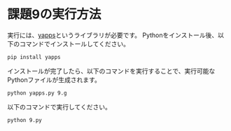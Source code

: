 # 課題9の実行方法
実行には、[yapps](https://github.com/smurfix/yapps)というライブラリが必要です。
Pythonをインストール後、以下のコマンドでインストールしてください。
```
pip install yapps
```
インストールが完了したら、以下のコマンドを実行することで、実行可能なPythonファイルが生成されます。
```
python yapps.py 9.g
```
以下のコマンドで実行してください。
```
python 9.py
```

